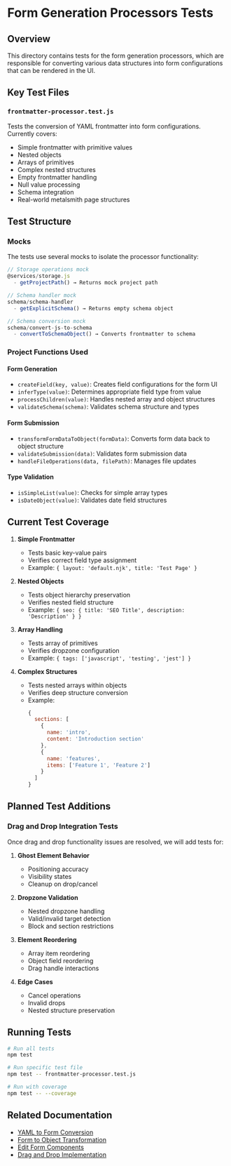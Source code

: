 # Form Generation Processors Tests

## Overview

This directory contains tests for the form generation processors, which are responsible for converting various data structures into form configurations that can be rendered in the UI.

## Key Test Files

### `frontmatter-processor.test.js`

Tests the conversion of YAML frontmatter into form configurations. Currently covers:

- Simple frontmatter with primitive values
- Nested objects
- Arrays of primitives
- Complex nested structures
- Empty frontmatter handling
- Null value processing
- Schema integration
- Real-world metalsmith page structures

## Test Structure

### Mocks

The tests use several mocks to isolate the processor functionality:

```javascript
// Storage operations mock
@services/storage.js
  - getProjectPath() → Returns mock project path

// Schema handler mock
schema/schema-handler
  - getExplicitSchema() → Returns empty schema object

// Schema conversion mock
schema/convert-js-to-schema
  - convertToSchemaObject() → Converts frontmatter to schema
```

### Project Functions Used

#### Form Generation
- `createField(key, value)`: Creates field configurations for the form UI
- `inferType(value)`: Determines appropriate field type from value
- `processChildren(value)`: Handles nested array and object structures
- `validateSchema(schema)`: Validates schema structure and types

#### Form Submission
- `transformFormDataToObject(formData)`: Converts form data back to object structure
- `validateSubmission(data)`: Validates form submission data
- `handleFileOperations(data, filePath)`: Manages file updates

#### Type Validation
- `isSimpleList(value)`: Checks for simple array types
- `isDateObject(value)`: Validates date field structures

## Current Test Coverage

1. **Simple Frontmatter**
   - Tests basic key-value pairs
   - Verifies correct field type assignment
   - Example: `{ layout: 'default.njk', title: 'Test Page' }`

2. **Nested Objects**
   - Tests object hierarchy preservation
   - Verifies nested field structure
   - Example: `{ seo: { title: 'SEO Title', description: 'Description' } }`

3. **Array Handling**
   - Tests array of primitives
   - Verifies dropzone configuration
   - Example: `{ tags: ['javascript', 'testing', 'jest'] }`

4. **Complex Structures**
   - Tests nested arrays within objects
   - Verifies deep structure conversion
   - Example:
     ```javascript
     {
       sections: [
         {
           name: 'intro',
           content: 'Introduction section'
         },
         {
           name: 'features',
           items: ['Feature 1', 'Feature 2']
         }
       ]
     }
     ```

## Planned Test Additions

### Drag and Drop Integration Tests

Once drag and drop functionality issues are resolved, we will add tests for:

1. **Ghost Element Behavior**
   - Positioning accuracy
   - Visibility states
   - Cleanup on drop/cancel

2. **Dropzone Validation**
   - Nested dropzone handling
   - Valid/invalid target detection
   - Block and section restrictions

3. **Element Reordering**
   - Array item reordering
   - Object field reordering
   - Drag handle interactions

4. **Edge Cases**
   - Cancel operations
   - Invalid drops
   - Nested structure preservation

## Running Tests

```bash
# Run all tests
npm test

# Run specific test file
npm test -- frontmatter-processor.test.js

# Run with coverage
npm test -- --coverage
```

## Related Documentation

- [YAML to Form Conversion](../../../../dev-notes/technical/yaml-to-form.md)
- [Form to Object Transformation](../../../../dev-notes/technical/form-to-object.md)
- [Edit Form Components](../../../../dev-notes/components/edit-form.md)
- [Drag and Drop Implementation](../../../../dev-notes/Drag-and-drop.md)
